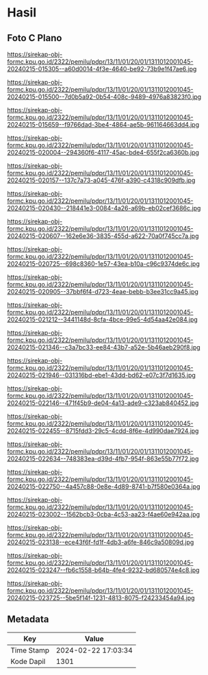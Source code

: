 # Hasil

## Foto C Plano

https://sirekap-obj-formc.kpu.go.id/2322/pemilu/pdpr/13/11/01/20/01/1311012001045-20240215-015305--a60d0014-4f3e-4640-be92-73b9e1f47ae6.jpg

https://sirekap-obj-formc.kpu.go.id/2322/pemilu/pdpr/13/11/01/20/01/1311012001045-20240215-015500--7d0b5a92-0b54-408c-9489-4976a83823f0.jpg

https://sirekap-obj-formc.kpu.go.id/2322/pemilu/pdpr/13/11/01/20/01/1311012001045-20240215-015659--f9766dad-3be4-4864-ae5b-961164663dd4.jpg

https://sirekap-obj-formc.kpu.go.id/2322/pemilu/pdpr/13/11/01/20/01/1311012001045-20240215-020004--294360f6-4117-45ac-bde4-655f2ca6360b.jpg

https://sirekap-obj-formc.kpu.go.id/2322/pemilu/pdpr/13/11/01/20/01/1311012001045-20240215-020157--137c7a73-a045-476f-a390-c4318c909dfb.jpg

https://sirekap-obj-formc.kpu.go.id/2322/pemilu/pdpr/13/11/01/20/01/1311012001045-20240215-020430--218441e3-0084-4a26-a69b-eb02cef3686c.jpg

https://sirekap-obj-formc.kpu.go.id/2322/pemilu/pdpr/13/11/01/20/01/1311012001045-20240215-020607--162e6e36-3835-455d-a622-70a0f745cc7a.jpg

https://sirekap-obj-formc.kpu.go.id/2322/pemilu/pdpr/13/11/01/20/01/1311012001045-20240215-020725--698c8360-1e57-43ea-b10a-c96c9374de6c.jpg

https://sirekap-obj-formc.kpu.go.id/2322/pemilu/pdpr/13/11/01/20/01/1311012001045-20240215-020905--37bbf6f4-d723-4eae-bebb-b3ee31cc9a45.jpg

https://sirekap-obj-formc.kpu.go.id/2322/pemilu/pdpr/13/11/01/20/01/1311012001045-20240215-021212--3441148d-8cfa-4bce-99e5-4d54aa42e084.jpg

https://sirekap-obj-formc.kpu.go.id/2322/pemilu/pdpr/13/11/01/20/01/1311012001045-20240215-021346--c3a7bc33-ee84-43b7-a52e-5b46aeb290f8.jpg

https://sirekap-obj-formc.kpu.go.id/2322/pemilu/pdpr/13/11/01/20/01/1311012001045-20240215-021946--031316bd-ebe1-43dd-bd62-e07c3f7d1635.jpg

https://sirekap-obj-formc.kpu.go.id/2322/pemilu/pdpr/13/11/01/20/01/1311012001045-20240215-022146--471f45b9-de04-4a13-ade9-c323ab840452.jpg

https://sirekap-obj-formc.kpu.go.id/2322/pemilu/pdpr/13/11/01/20/01/1311012001045-20240215-022455--8715fdd3-29c5-4cdd-8f6e-4d990dae7924.jpg

https://sirekap-obj-formc.kpu.go.id/2322/pemilu/pdpr/13/11/01/20/01/1311012001045-20240215-022634--748383ea-d39d-4fb7-954f-863e55b77f72.jpg

https://sirekap-obj-formc.kpu.go.id/2322/pemilu/pdpr/13/11/01/20/01/1311012001045-20240215-022750--4a457c88-0e8e-4d89-8741-b7f580e0364a.jpg

https://sirekap-obj-formc.kpu.go.id/2322/pemilu/pdpr/13/11/01/20/01/1311012001045-20240215-023002--1562bcb3-0cba-4c53-aa23-f4ae60e942aa.jpg

https://sirekap-obj-formc.kpu.go.id/2322/pemilu/pdpr/13/11/01/20/01/1311012001045-20240215-023138--ece43f6f-fd1f-4db3-a6fe-846c9a50809d.jpg

https://sirekap-obj-formc.kpu.go.id/2322/pemilu/pdpr/13/11/01/20/01/1311012001045-20240215-023247--fb6c1558-b64b-4fe4-9232-bd680574e4c8.jpg

https://sirekap-obj-formc.kpu.go.id/2322/pemilu/pdpr/13/11/01/20/01/1311012001045-20240215-023725--5be5f14f-1231-4813-8075-f24233454a94.jpg


## Metadata

| Key        | Value               |
| ---------- | ------------------- |
| Time Stamp | 2024-02-22 17:03:34 |
| Kode Dapil | 1301                |



